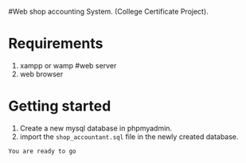 #Web shop accounting System. (College Certificate Project).


# Requirements
1. xampp or wamp #web server
2. web browser


# Getting started
1. Create a new mysql database in phpmyadmin.
2. import the `shop_accountant.sql` file in the newly created database.


``` You are ready to go ```
